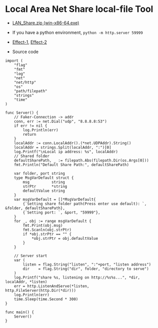 
# Local Area Net Share local-file Tool

- [LAN_Share.zip (win-x86-64.exe)](https://github.com/linx-zhang/static/blob/main/tools/LAN_Share.zip)
- If you have a python environment, `python -m http.server 59999`
- [Effect-1](http://m.qpic.cn/psc?/V52HCgKy0b7Yhv1a5Lcc2Cuwq53oINm3/ruAMsa53pVQWN7FLK88i5p5G3odP31egXDVQ2Ti9gyMPUn3rQMmOWPMMeJC5WXSnXgps*0Cklsya*ETJKZMl6LbYiOrClWSG3fw1m9vbfFo!/b&bo=2wUgAwAAAAADB98!&rf=viewer_4), [Effect-2](http://m.qpic.cn/psc?/V52HCgKy0b7Yhv1a5Lcc2Cuwq53oINm3/ruAMsa53pVQWN7FLK88i5hVVw6aqHpkyY6ynhdUb5b4h5EbL6uCk.ugW61VZMphE8i*1Q3EDR8ZkRE6BrauNmmhEsPP987JAirUl6KEQ1Ec!/b&bo=vgECAgAAAAADB50!&rf=viewer_4)

- Source code

```golang
import (
	"flag"
	"fmt"
	"log"
	"net"
	"net/http"
	"os"
	"path/filepath"
	"strings"
	"time"
)

func Server() {
	// Faker-Connection -> addr
	conn, err := net.Dial("udp", "8.8.8.8:53")
	if err != nil {
		log.Println(err)
		return
	}
	localAddr := conn.LocalAddr().(*net.UDPAddr).String()
	localAddr = strings.Split(localAddr, ":")[0]
	log.Printf("\nLocal ip address: %s", localAddr)
	// Shared folder
	defaultSharePath, _ := filepath.Abs(filepath.Dir(os.Args[0]))
	fmt.Println("Default Share Path:", defaultSharePath)

	var folder, port string
	type MsgVarDefault struct {
		msg          string
		strPtr       *string
		defaultValue string
	}
	var msgVarDefault = []*MsgVarDefault{
		{`Setting share folder path(Press enter use default): `, &folder, defaultSharePath},
		{`Setting port: `, &port, "59999"},
	}
	for _, obj := range msgVarDefault {
		fmt.Print(obj.msg)
		fmt.Scanln(obj.strPtr)
		if *obj.strPtr == "" {
			*obj.strPtr = obj.defaultValue
		}
	}

	// Server start
	var (
		listen = flag.String("listen", ":"+port, "listen address")
		dir    = flag.String("dir", folder, "directory to serve")
	)
	log.Printf("share %s, listening on http://%s%s...", *dir, localAddr, *listen)
	err = http.ListenAndServe(*listen, http.FileServer(http.Dir(*dir)))
	log.Println(err)
	time.Sleep(time.Second * 300)
}

func main() {
	Server()
}

```
